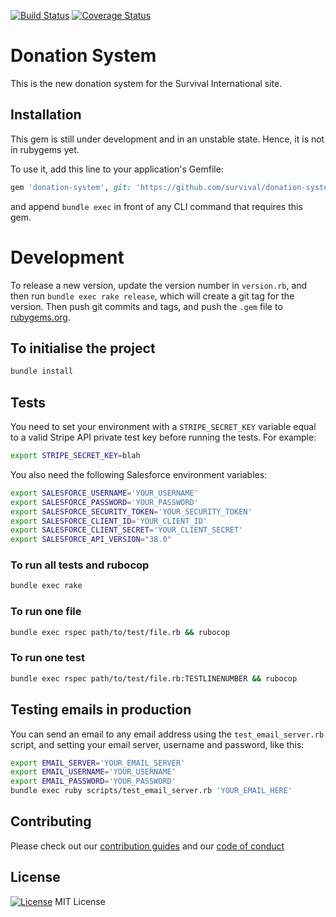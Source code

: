 [![Build Status](https://travis-ci.org/survival/donation-system.svg?branch=master)](https://travis-ci.org/survival/donation-system)
[![Coverage Status](https://coveralls.io/repos/github/survival/donation-system/badge.svg)](https://coveralls.io/github/survival/donation-system)

# Donation System

This is the new donation system for the Survival International site.


## Installation

This gem is still under development and in an unstable state.
Hence, it is not in rubygems yet.

To use it, add this line to your application's Gemfile:

```ruby
gem 'donation-system', git: 'https://github.com/survival/donation-system'
```

and append `bundle exec` in front of any CLI command that requires this gem.

# Development

To release a new version, update the version number in `version.rb`, and then run `bundle exec rake release`, which will create a git tag for the version. Then push git commits and tags, and push the `.gem` file to [rubygems.org](https://rubygems.org).

## To initialise the project

```bash
bundle install
```

## Tests

You need to set your environment with a `STRIPE_SECRET_KEY` variable equal to a valid Stripe API private test key before running the tests. For example:

```bash
export STRIPE_SECRET_KEY=blah
```

You also need the following Salesforce environment variables:

```bash
export SALESFORCE_USERNAME='YOUR_USERNAME'
export SALESFORCE_PASSWORD='YOUR_PASSWORD'
export SALESFORCE_SECURITY_TOKEN='YOUR_SECURITY_TOKEN'
export SALESFORCE_CLIENT_ID='YOUR_CLIENT_ID'
export SALESFORCE_CLIENT_SECRET='YOUR_CLIENT_SECRET'
export SALESFORCE_API_VERSION="38.0"
```


### To run all tests and rubocop

```bash
bundle exec rake
```


### To run one file


```bash
bundle exec rspec path/to/test/file.rb && rubocop
```


### To run one test

```bash
bundle exec rspec path/to/test/file.rb:TESTLINENUMBER && rubocop
```


## Testing emails in production

You can send an email to any email address using the `test_email_server.rb` script, and setting your email server, username and password, like this:

```bash
export EMAIL_SERVER='YOUR_EMAIL_SERVER'
export EMAIL_USERNAME='YOUR_USERNAME'
export EMAIL_PASSWORD='YOUR_PASSWORD'
bundle exec ruby scripts/test_email_server.rb 'YOUR_EMAIL_HERE'
```


## Contributing

Please check out our [contribution guides](https://github.com/survival/contributing-guides) and our [code of conduct](https://github.com/survival/contributing-guides/blob/master/code-of-conduct.md)


## License

[![License](https://img.shields.io/badge/mit-license-green.svg?style=flat)](https://opensource.org/licenses/mit)
MIT License
